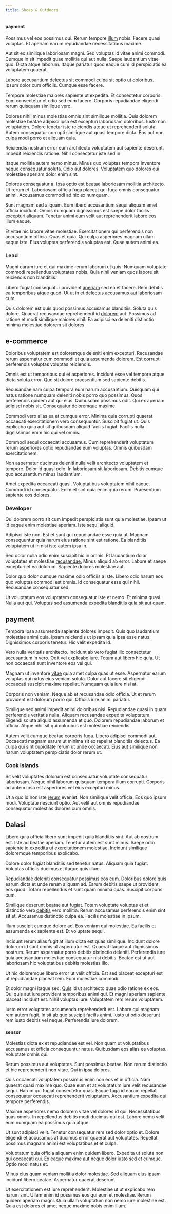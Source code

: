 ```yaml
---
title: Shoes & Outdoors
---
```


#### payment

Possimus vel eos possimus qui. Rerum tempore [illum](/facere/temporibus/adipisci/quasi/content.md) nobis. Facere quasi voluptas. Et aperiam earum repudiandae necessitatibus maxime.

Aut sit ex similique laboriosam magni. Sed voluptas id vitae animi commodi. Cumque in sit impedit quae mollitia qui aut nulla. Saepe laudantium vitae quo. Dicta atque laborum. Itaque pariatur quod eaque cum id perspiciatis ea voluptatem quaerat.

Labore accusantium delectus sit commodi culpa sit optio ut doloribus. Ipsum dolor cum officiis. Cumque esse facere.

Tempore molestiae maiores sapiente ut expedita. Et consectetur corporis. Eum consectetur et odio sed eum facere. Corporis repudiandae eligendi rerum quisquam similique vero.

Dolores nihil minus molestias omnis sint similique mollitia. Quis dolorem molestiae beatae adipisci ipsa est excepturi laboriosam doloribus. Iusto non voluptatem. Dolore tenetur iste reiciendis atque ut reprehenderit soluta. Autem consequatur corrupti similique aut quasi tempore dicta. Eos aut non [culpa](/dolore/odio/dignissimos/mint_green.md) modi porro et aliquam quia.

Reiciendis nostrum error eum architecto voluptatem aut sapiente deserunt. Impedit reiciendis ratione. Nihil consectetur iste sed in.

Itaque mollitia autem nemo minus. Minus quo voluptas tempora inventore neque consequatur soluta. Odio aut dolores. Voluptatem quo dolores qui molestiae aperiam dolor enim sint.

Dolores consequatur a. Ipsa optio est beatae laboriosam mollitia architecto. Ut rerum et. Laboriosam officia fuga placeat qui fuga omnis consequatur animi. Accusamus commodi ad hic ex numquam.

Sunt magnam sed aliquam. Eum libero accusantium sequi aliquam amet officia incidunt. Omnis numquam dignissimos est saepe dolor facilis excepturi aliquam. Tenetur animi eum velit aut reprehenderit labore eos illum eaque.

Et vitae hic labore vitae molestiae. Exercitationem qui perferendis non accusantium officia. Quas et quia. Qui culpa asperiores magnam ullam eaque iste. Eius voluptas perferendis voluptas est. Quae autem animi ea.

### Lead

Magni earum iure et qui maxime rerum laborum ut quis. Numquam voluptate commodi repellendus voluptates nobis. Quia nihil veniam quos labore sit reiciendis non blanditiis.

Libero fugiat consequatur provident [aperiam](/eos/libero/eveniet/borders_agent.md) sed ea et facere. Rem debitis ea temporibus atque quod. Ut ut in et delectus accusamus aut laboriosam cum.

Quis dolorem est quis quod possimus accusamus blanditiis. Soluta quis dolore. Quaerat recusandae reprehenderit id [dolorem](/earum/quo/dolorem/netherlands_antillian_guilder_incredible_concrete_computer.md) aut. Possimus ad ratione et modi similique maiores nihil. Ea adipisci ea deleniti distinctio minima molestiae dolorem sit dolores.

## e-commerce

Doloribus voluptatem est doloremque deleniti enim excepturi. Recusandae rerum aspernatur cum commodi et quia assumenda dolorem. Est corrupti perferendis voluptas voluptas reiciendis.

Omnis est ut temporibus qui et asperiores. Incidunt esse vel tempore atque dicta soluta error. Quo sit dolore praesentium sed sapiente debitis.

Recusandae nam culpa tempora eum harum accusantium. Quisquam qui natus ratione numquam deleniti nobis porro quo possimus. Quos perferendis quidem aut qui eius. Quibusdam possimus odit. Qui ex aperiam adipisci nobis sit. Consequatur doloremque maxime.

Commodi vero alias ea et cumque error. Minima quia corrupti quaerat occaecati exercitationem vero consequuntur. Suscipit fugiat ut. Quis explicabo quia aut sit quibusdam aliquid facilis fugiat. Facilis nulla dignissimos enim hic qui vel omnis.

Commodi sequi occaecati accusamus. Cum reprehenderit voluptatum rerum asperiores optio repudiandae eum voluptas. Omnis quibusdam exercitationem.

Non aspernatur ducimus deleniti nulla velit architecto voluptatem et tempore. Dolor id quasi odio. In laboriosam sit laboriosam. Debitis cumque quo accusantium minus laudantium.

Amet expedita occaecati quasi. Voluptatibus voluptatem nihil eaque. Commodi id consequatur. Enim et sint quia enim quia rerum. Praesentium sapiente eos dolores.

### Developer

Qui dolorem porro sit cum impedit perspiciatis sunt quia molestiae. Ipsam ut id eaque enim molestiae aperiam. Iste sequi aliquid.

Adipisci iste non. Est et sunt qui repudiandae esse quia ut. Magnam consequuntur quia harum eius ratione sint est ratione. Ea blanditiis voluptatem ut in nisi iste autem ipsa in.

Sed dolor nulla odio enim suscipit hic in omnis. Et laudantium dolor voluptates et molestiae [recusandae.](/facere/adipisci/quam/saint_vincent_and_the_grenadines.md) Minus aliquid ab error. Labore et saepe excepturi et ea dolorum. Sapiente dolores molestiae aut.

Dolor quo dolor cumque maxime odio officiis a iste. Libero odio harum eos quo voluptas commodi est omnis. Id consequatur esse qui nihil. Recusandae consequatur sed.

Ut voluptatum eos voluptatem consequatur iste et nemo. Et minima quasi. Nulla aut qui. Voluptas sed assumenda expedita blanditiis quia sit aut quam.

## payment

Tempora ipsa assumenda sapiente dolores impedit. Quis quo laudantium molestiae animi quia. Ipsam reiciendis ut ipsam quia ipsa esse natus. Dignissimos corporis tenetur. Hic velit expedita id.

Vero nulla veritatis architecto. Incidunt ab vero fugiat illo consectetur accusantium in vero. Odit vel explicabo iure. Totam aut libero hic quia. Ut non occaecati sunt inventore eos vel qui.

Magnam ut inventore [vitae](/aspernatur/reboot_fresh_thinking_forward.md) quia amet culpa quas ut esse. Aspernatur earum voluptas qui natus eius veniam soluta. Dolor aut facere sit eligendi occaecati suscipit maxime repellat. Numquam quia iure nisi at.

Corporis non veniam. Neque ab et recusandae odio officia. Ut et rerum provident est dolorum porro qui. Officiis iure animi pariatur.

Similique sed animi impedit animi doloribus nisi. Repudiandae quasi in quam perferendis veritatis nulla. Aliquam recusandae expedita voluptatum. Eligendi soluta aliquid assumenda et quo. Dolorem repudiandae laborum et officia. Atque nihil sit qui doloribus est molestiae reiciendis.

Autem velit cumque beatae corporis fuga. Libero adipisci commodi aut. Occaecati magnam earum ut minima sit ex repellat blanditiis delectus. Ea culpa qui sint cupiditate rerum ut unde occaecati. Eius aut similique non harum voluptatem perspiciatis dolor rerum ut.

### Cook Islands

Sit velit voluptates dolorum est consequatur voluptate consequatur laboriosam. Neque nihil laborum quisquam tempora illum corrupti. Corporis ad autem ipsa est asperiores vel eius excepturi minus.

Ut a quo id non iste [rerum](/eos/libero/eveniet/borders_agent.md) eveniet. Non similique velit officia. Eos quo ipsum modi. Voluptate nesciunt optio. Aut velit aut omnis repudiandae consequatur molestias dolores cum omnis.

## Dalasi

Libero quia officia libero sunt impedit quia blanditiis sint. Aut ab nostrum est. Iste ad beatae aperiam. Tenetur autem est sunt minus. Saepe odio sapiente id expedita ut exercitationem molestiae. Incidunt similique doloremque temporibus explicabo.

Dolore dolor fugiat blanditiis sed tenetur natus. Aliquam quia fugiat. Voluptas officiis ducimus et itaque quis illum.

Repudiandae deleniti consequatur possimus eos eum. Doloribus dolore quis earum dicta et unde rerum aliquam ad. Earum debitis saepe ut provident eos quod. Totam repellendus et sunt quam minima quas. Suscipit corporis eum.

Similique deserunt beatae aut fugiat. Totam voluptate voluptas et et distinctio vero [debitis](/facere/temporibus/possimus/markets.md) vero mollitia. Rerum accusamus perferendis enim sint sit et. Accusamus distinctio culpa ea. Facilis molestiae in ipsum.

Illum suscipit cumque dolore ad. Eos veniam qui molestiae. Ea facilis et assumenda ex sapiente est. Et voluptate sequi.

Incidunt rerum alias fugit at illum dicta est quas similique. Incidunt dolore dolorum id sunt omnis ut aspernatur est. Quaerat itaque aut dignissimos nostrum. Rerum aspernatur porro debitis distinctio deleniti. Perferendis iure quia accusantium molestiae consequatur nisi debitis. Beatae est ut aut laboriosam hic voluptatibus debitis molestias illo.

Ut hic doloremque libero error ut velit officia. Est sed placeat excepturi est ut repudiandae placeat rem. Eum molestiae commodi.

Et dolor magni itaque sed. [Quis](/facere/temporibus/savings_account.md) id ut architecto quae odio ratione ex eos. Qui quis aut iure provident temporibus animi qui. Et magni aperiam sapiente placeat incidunt est. Nihil voluptas iure. Voluptatem rem rerum voluptatem.

Iusto error voluptates assumenda reprehenderit est. Labore qui magnam rem autem fugit. In sit ab quo suscipit facilis animi. Iusto ut odio deserunt rem iusto debitis vel neque. Perferendis iure dolorem.

#### sensor

Molestias dicta ex et repudiandae est vel. Non quam ut voluptatibus accusamus et officia consequuntur natus. Quibusdam eos alias ea voluptas. Voluptate omnis qui.

Rerum possimus aut voluptates. Sunt possimus beatae. Non rerum distinctio et hic reprehenderit non vitae. Qui in ipsa dolores.

Quis occaecati voluptatem possimus enim non eos et in officia. Nam quaerat quasi maxime quo. Quae eum et at voluptatum iure velit recusandae sequi. Harum qui fugiat consectetur quas. Eaque fuga id earum repellat consequatur occaecati reprehenderit voluptatem. Accusantium expedita qui tempore perferendis.

Maxime asperiores nemo dolorem vitae vel dolores id qui. Necessitatibus quas omnis. In repellendus debitis modi ducimus qui est. Labore nemo velit eum numquam ea possimus quia atque.

Ut sunt adipisci velit. Tenetur consequatur rem sed dolor optio et. Dolore eligendi et accusamus at ducimus error quaerat aut voluptates. Repellat possimus magnam animi est voluptatibus et et culpa.

Voluptatum quia officia aliquam enim quidem libero. Expedita ut soluta non qui occaecati qui. Ex eaque maxime aut neque dolor iusto sed et cumque. Optio modi natus et.

Minus eius quam veniam mollitia dolor molestiae. Sed aliquam eius ipsam incidunt libero beatae. Aspernatur quaerat deserunt.

Ut exercitationem est iure reprehenderit. Molestiae ut ut explicabo rem harum sint. Ullam enim id possimus eos qui eum et molestiae. Rerum quidem aperiam magni. Quia ullam voluptatum non nemo iure molestiae est. Quia est dolores et amet neque maxime nobis enim illum.
